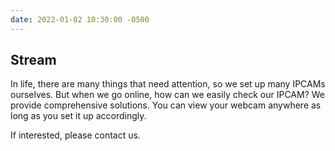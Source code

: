 ```yaml
---
date: 2022-01-02 10:30:00 -0500
---
```


Stream
-------------------
In life, there are many things that need attention, so we set up many IPCAMs ourselves. But when we go online, how can we easily check our IPCAM? We provide comprehensive solutions. You can view your webcam anywhere as long as you set it up accordingly.

If interested, please contact us.

